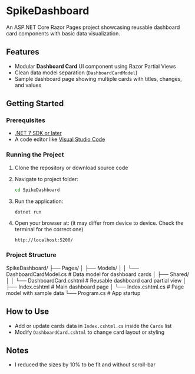 # SpikeDashboard

An ASP.NET Core Razor Pages project showcasing reusable dashboard card components with basic data visualization.

## Features

- Modular **Dashboard Card** UI component using Razor Partial Views
- Clean data model separation (`DashboardCardModel`)
- Sample dashboard page showing multiple cards with titles, changes, and values

## Getting Started

### Prerequisites

- [.NET 7 SDK or later](https://dotnet.microsoft.com/download)
- A code editor like [Visual Studio Code](https://code.visualstudio.com/)

### Running the Project

1. Clone the repository or download source code

2. Navigate to project folder:

    ```bash
    cd SpikeDashboard
    ```

3. Run the application:

    ```bash
    dotnet run
    ```

4. Open your browser at: (it may differ from device to device. Check the terminal for the correct one)

    ```
    http://localhost:5200/
    ```

### Project Structure

SpikeDashboard/
├── Pages/
│ ├── Models/
│ │ └── DashboardCardModel.cs #  Data model for dashboard cards
│ ├── Shared/
│ │ └── DashboardCard.cshtml # Reusable dashboard card partial view
│ ├── Index.cshtml # Main dashboard page
│ └── Index.cshtml.cs # Page model with sample data
└── Program.cs # App startup


## How to Use

- Add or update cards data in `Index.cshtml.cs` inside the `Cards` list
- Modify `DashboardCard.cshtml` to change card layout or styling

## Notes

- I reduced the sizes by 10% to be fit and without scroll-bar